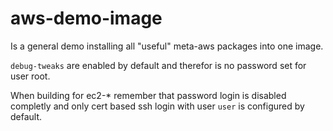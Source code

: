 # aws-demo-image
Is a general demo installing all "useful" meta-aws packages into one image.

`debug-tweaks` are enabled by default and therefor is no password set for user root.

When building for ec2-* remember that password login is disabled completly and only cert based ssh login with user `user` is configured by default.
